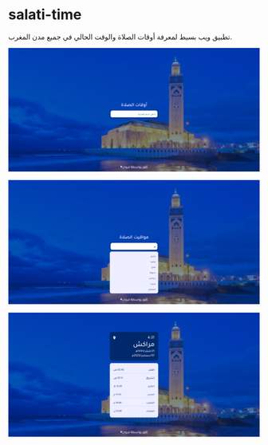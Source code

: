 # salati-time

تطبيق ويب بسيط لمعرفة أوقات الصلاة والوقت الحالي في جميع مدن المغرب.

![Salati Time App](/assets/readme/screenshot-01-salati-time.png)

![Salati Time App](/assets/readme/screenshot-02-salati-time.png)

![Salati Time App](/assets/readme/screenshot-03-salati-time.png)